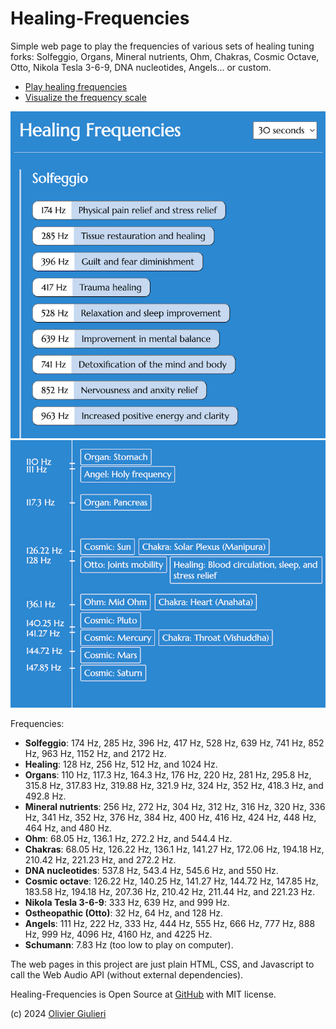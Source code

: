# Healing-Frequencies

Simple web page to play the frequencies of various sets of healing tuning forks: Solfeggio, Organs, Mineral nutrients, Ohm, Chakras, Cosmic Octave, Otto, Nikola Tesla 3-6-9, DNA nucleotides, Angels... or custom.

- [Play healing frequencies](https://evoluteur.github.io/healing-frequencies/)
- [Visualize the frequency scale](https://evoluteur.github.io/healing-frequencies/healing-frequencies-scale.html)

![Play healing frequencies](hf-player.png)
![Visualize the frequency scale](hf-scale.png)

Frequencies:

- **Solfeggio**: 174 Hz, 285 Hz, 396 Hz, 417 Hz, 528 Hz, 639 Hz, 741 Hz, 852 Hz, 963 Hz, 1152 Hz, and 2172 Hz.
- **Healing**: 128 Hz, 256 Hz, 512 Hz, and 1024 Hz.
- **Organs**: 110 Hz, 117.3 Hz, 164.3 Hz, 176 Hz, 220 Hz, 281 Hz, 295.8 Hz, 315.8 Hz, 317.83 Hz, 319.88 Hz, 321.9 Hz, 324 Hz, 352 Hz, 418.3 Hz, and 492.8 Hz.
- **Mineral nutrients**: 256 Hz, 272 Hz, 304 Hz, 312 Hz, 316 Hz, 320 Hz, 336 Hz, 341 Hz, 352 Hz, 376 Hz, 384 Hz, 400 Hz, 416 Hz, 424 Hz, 448 Hz, 464 Hz, and 480 Hz.
- **Ohm**: 68.05 Hz, 136.1 Hz, 272.2 Hz, and 544.4 Hz.
- **Chakras**: 68.05 Hz, 126.22 Hz, 136.1 Hz, 141.27 Hz, 172.06 Hz, 194.18 Hz, 210.42 Hz, 221.23 Hz, and 272.2 Hz.
- **DNA nucleotides**: 537.8 Hz, 543.4 Hz, 545.6 Hz, and 550 Hz.
- **Cosmic octave**: 126.22 Hz, 140.25 Hz, 141.27 Hz, 144.72 Hz, 147.85 Hz, 183.58 Hz, 194.18 Hz, 207.36 Hz, 210.42 Hz, 211.44 Hz, and 221.23 Hz.
- **Nikola Tesla 3-6-9**: 333 Hz, 639 Hz, and 999 Hz.
- **Ostheopathic (Otto)**: 32 Hz, 64 Hz, and 128 Hz.
- **Angels**: 111 Hz, 222 Hz, 333 Hz, 444 Hz, 555 Hz, 666 Hz, 777 Hz, 888 Hz, 999 Hz, 4096 Hz, 4160 Hz, and 4225 Hz.
- **Schumann**: 7.83 Hz (too low to play on computer).

The web pages in this project are just plain HTML, CSS, and Javascript to call the Web Audio API (without external dependencies).

Healing-Frequencies is Open Source at [GitHub](https://github.com/evoluteur/healing-frequencies) with MIT license.

(c) 2024 [Olivier Giulieri](https://evoluteur.github.io/)
